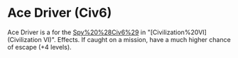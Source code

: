 # Ace Driver (Civ6)

Ace Driver is a for the [Spy%20%28Civ6%29](Spy) in "[Civilization%20VI](Civilization VI)".
Effects.
If caught on a mission, have a much higher chance of escape (+4 levels).